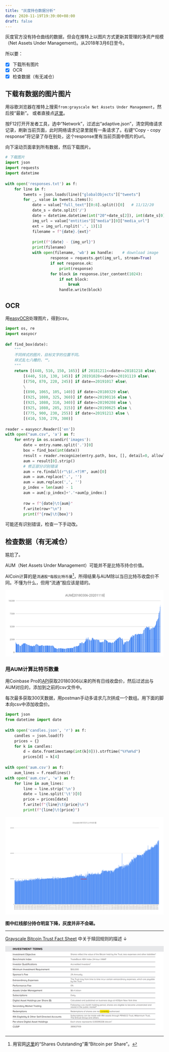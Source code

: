 ```yaml
---
title: "灰度持仓数据分析"
date: 2020-11-19T19:39:00+08:00
draft: false
---
```

灰度官方没有持仓曲线的数据，但会在推特上以图片方式更新其管理的净资产规模（Net Assets Under Management)。从2018年3月6日至今。

所以要：

- [x] 下载所有图片
- [x] OCR
- [x] 检查数据（有无减仓）

## 下载有数据的图片图片

用谷歌浏览器在推特上搜索`from:grayscale Net Assets Under Management`，然后按“最新”。 或者直接点[这里](https://twitter.com/search?q=from%3Agrayscale%20Net%20Assets%20Under%20Management&src=typed_query&f=live)。

按F12打开开发者工具，选中“Network”，过滤出“adaptive.json”，清空网络请求记录，刷新当前页面，此时网络请求记录里就有一条请求了。右键“Copy - copy response”将记录了存在别处，这个response里有当前页面中图片的url。

向下滚动页面拿到所有数据，然后下载图片。

``` python
# 下载图片
import json
import requests
import datetime

with open('responses.txt') as f:
    for line in f:
        tweets = json.loads(line)["globalObjects"]["tweets"]
        for _, value in tweets.items():
            date = value["full_text"][0:8].split()[0]   # 11/12/20
            date_s = date.split('/')
            date = datetime.datetime(int("20"+date_s[2]), int(date_s[0]), int(date_s[1])).strftime("%Y%m%d") # 20201112
            img_url = value["entities"]["media"][0]["media_url"]
            ext = img_url.rsplit('.', 1)[1]
            filename = f"{date}.{ext}"

            print(f"{date} - {img_url}")
            print(filename)
            with open(filename, 'wb') as handle:    # download image
                    response = requests.get(img_url, stream=True)
                    if not response.ok:
                        print(response)
                    for block in response.iter_content(1024):
                        if not block:
                            break
                        handle.write(block)
```

## OCR

用[easyOCR](https://github.com/JaidedAI/EasyOCR)处理图片，得到csv。

```python
import os, re
import easyocr

def find_box(date):
    """
    不同样式的图片，目标文字的位置不同。
    样式乱七八糟的，艹。
    """
    return [(440, 510, 150, 165)] if 20181211<=date<=20181218 else\
        [(440, 510, 130, 145)] if 20191028<=date<=20191119 else\
        [(750, 870, 220, 245)] if date==20191017 else\
        \
        [(890, 1065, 105, 140)] if date<=20180329 else\
        [(925, 1080, 325, 360)] if date<=20190116 else \
        [(925, 1080, 310, 340)] if date<=20190208 else \
        [(925, 1080, 285, 315)] if date<=20190625 else \
        [(775, 900, 230, 255)] if date<=20191213 else \
        [(410, 530, 270, 300)]

reader = easyocr.Reader(['en'])
with open("aum.csv", 'a') as f:
    for entry in os.scandir('images'):
        date = entry.name.split('.')[0]
        box = find_box(int(date))
        result = reader.recognize(entry.path, box, [], detail=0, allowlist=set("0123456789.,$M"))
        aum = result[0].strip()
        # 修正部分识别错误
        aum = re.findall(r"\$(.+?)M", aum)[0]
        aum = aum.replace('.', '')
        aum = aum.replace(',', '')
        p_index = len(aum) - 1
        aum = aum[:p_index]+'.'+aum[p_index:]

        row = f"{date}\t{aum}" 
        f.write(row+"\n")
        print(f"{row}\t{box}")

```

可能还有识别错误，检查一下手动改。

## 检查数据（有无减仓）

尴尬了。

AUM（Net Assets Under Management）可能并不是比特币持仓价值。

AICoin计算的是`流通股*每股比特币量`[^1]，所得结果与AUM除以当日比特币收盘价不同。不懂为什么，但用“流通”股应该是错的。

![2020-11-19-AUM[20180306-20201118]](/img/2020-11-19-AUM[20180306-20201118].png)

### 用AUM计算比特币数量

用Coinbase Pro的[API](https://docs.pro.coinbase.com/?r=1#get-historic-rates)获取20180306以来的所有日线收盘价，然后过滤出与AUM对应的，添加到之前的csv文件中。

每次最多获取300天数据，用postman手动多请求几次拼成一个数组。用下面的脚本向csv中添加收盘价。

```python
import json
from datetime import date

with open('candles.json', 'r') as f:
    candles = json.load(f)
    prices = {}
    for k in candles:
        d = date.fromtimestamp(int(k[0])).strftime("%Y%m%d")
        prices[d] = k[4]

with open('aum.csv') as f:
    aum_lines = f.readlines()
with open('aum.csv', 'w') as f:
    for line in aum_lines:
        line = line.strip('\n')
        date = line.split('\t')[0]
        price = prices[date]
        f.write(f"{line}\t{price}\n")
        print(f"{line}\t{price}")
```

![2020-11-19-按AUM计算得到的比特币数量](/img/2020-11-19-按AUM计算得到的比特币数量.png)

**图中红线部分持仓明显下降，灰度并非不会砸。**

---

[Grayscale Bitcoin Trust Fact Sheet](https://grayscale.co/wp-content/uploads/2020/11/BTC-Trust-Fact-Sheet-November-2020.pdf) 中关于赎回规则的描述 ↓ 

![赎回规则](/img/2020-11-19-赎回规则.png)

[^1]: 用官网[这里](https://grayscale.co/bitcoin-investment-trust/#overview)的“Shares Outstanding”乘“Bitcoin per Share”。
